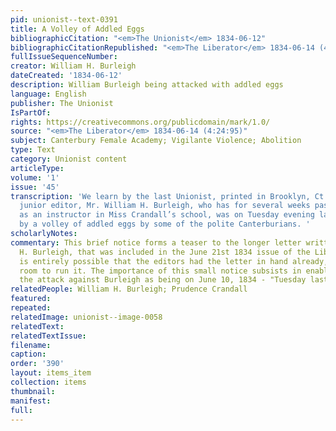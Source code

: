 ```yaml
---
pid: unionist--text-0391
title: A Volley of Addled Eggs
bibliographicCitation: "<em>The Unionist</em> 1834-06-12"
bibliographicCitationRepublished: "<em>The Liberator</em> 1834-06-14 (4:24:95)"
fullIssueSequenceNumber: 
creator: William H. Burleigh
dateCreated: '1834-06-12'
description: William Burleigh being attacked with addled eggs
language: English
publisher: The Unionist
IsPartOf: 
rights: https://creativecommons.org/publicdomain/mark/1.0/
source: "<em>The Liberator</em> 1834-06-14 (4:24:95)"
subject: Canterbury Female Academy; Vigilante Violence; Abolition
type: Text
category: Unionist content
articleType: 
volume: '1'
issue: '45'
transcription: 'We learn by the last Unionist, printed in Brooklyn, Ct., that its
  junior editor, Mr. William H. Burleigh, who has for several weeks past been engaged
  as an instructor in Miss Crandall’s school, was on Tuesday evening last saluted
  by a volley of addled eggs by some of the polite Canterburians. '
scholarlyNotes: 
commentary: This brief notice forms a teaser to the longer letter written by William
  H. Burleigh, that was included in the June 21st 1834 issue of the Liberator. It
  is entirely possible that the editors had the letter in hand already, but insufficient
  room to run it. The importance of this small notice subsists in enabling us to date
  the attack against Burleigh as being on June 10, 1834 - "Tuesday last."
relatedPeople: William H. Burleigh; Prudence Crandall
featured: 
repeated: 
relatedImage: unionist--image-0058
relatedText: 
relatedTextIssue: 
filename: 
caption: 
order: '390'
layout: items_item
collection: items
thumbnail: 
manifest: 
full: 
---
```

